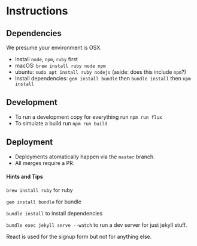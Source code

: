 # Instructions

## Dependencies

We presume your environment is OSX.

* Install `node`, `npm`, `ruby` first
 * macOS: `brew install ruby node npm`
 * ubuntu: `sudo apt install ruby nodejs` (aside: does this include `npm`?)
* Install dependencies: `gem install bundle` then `bundle install` then `npm install`

## Development

* To run a development copy for everything run `npm run flux`
* To simulate a build run `npm run build`

## Deployment

* Deployments atomatically happen via the `master` branch.
* All merges require a PR.



<!-- 1. run npm install
2. To start dev environment run: $ `npm run flux`

## Don't edit files from _Sites folder

## _site folder  and it's contents are cleaned on site builds!!
The contents of `_site` are automatically cleaned, by default, when the site is built.

The `_site` folder should only be used as a staging area and to copy files from to your web server.

http://ricostacruz.com/til/relative-paths-in-jekyll.html

http://wolfslittlestore.be/2013/10/rendering-markdown-in-jekyll/

http://stackoverflow.com/questions/21976330/passing-parameters-to-inclusion-in-liquid-templates

http://stackoverflow.com/questions/26855552/jekyll-compiling-seems-way-too-slow


https://docs.shopify.com/themes/liquid/tags/control-flow-tags -->


#### Hints and Tips

`brew install ruby` for ruby

`gem install bundle` for bundle

`bundle install` to install dependencies

`bundle exec jekyll serve --watch` to run a dev server for just jekyll stuff.

React is used for the signup form but not for anything else.
